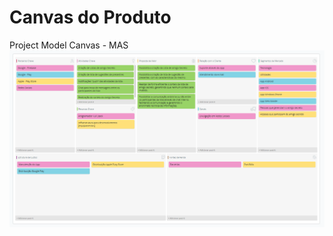 # Canvas do Produto

Project Model Canvas - MAS
![Screenshot](images/canvas/MAS-CANVAS.png?raw=true "Project Model Canvas - MAS")
